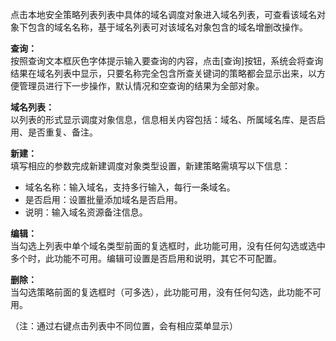 点击本地安全策略列表列表中具体的域名调度对象进入域名列表，可查看该域名对象下包含的域名名称，基于域名列表可对该域名对象包含的域名增删改操作。

**查询：**  
按照查询文本框灰色字体提示输入要查询的内容，点击[查询]按钮，系统会将查询结果在域名列表中显示，只要名称完全包含所查关键词的策略都会显示出来，以方便管理员进行下一步操作，默认情况和空查询的结果为全部对象。

**域名列表：**  
以列表的形式显示调度对象信息，信息相关内容包括：域名、所属域名库、是否启用、是否重复、备注。

**新建：**  
填写相应的参数完成新建调度对象类型设置，新建策略需填写以下信息：  

- 域名名称：输入域名，支持多行输入，每行一条域名。  
- 是否启用：设置批量添加域名是否启用。  
- 说明：输入域名资源备注信息。  

**编辑：**  
当勾选上列表中单个域名类型前面的复选框时，此功能可用，没有任何勾选或选中多个时，此功能不可用。编辑可设置是否启用和说明，其它不可配置。

**删除：**  
当勾选策略前面的复选框时（可多选），此功能可用，没有任何勾选，此功能不可用。

（注：通过右键点击列表中不同位置，会有相应菜单显示）
